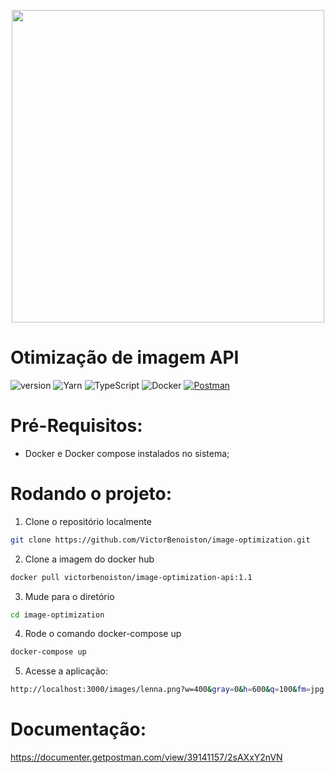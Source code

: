 <p align='center'>
<img src="https://drive.google.com/file/d/1ftvL5pM7p6tvaFX02l4LBoa0FPm5AgPp/view?usp=sharing" width='500px'></img>
</p>

# Otimização de imagem API

![version](https://img.shields.io/badge/version-1.1-brightgreen)
![Yarn](https://img.shields.io/badge/Yarn-1.22.19-2C8EBB?logo=yarn&logoColor=white)
![TypeScript](https://img.shields.io/badge/TypeScript-5.0-blue?logo=typescript&logoColor=white)
![Docker](https://img.shields.io/badge/Docker-1.22.19-2C8EBB?logo=docker&logoColor=white)
[![Postman](https://img.shields.io/badge/Documentation-1.1-2C8EBB?logo=postman&logoColor=white)
](https://documenter.getpostman.com/view/39141157/2sAXxY2nVN)


# Pré-Requisitos:
* Docker e Docker compose instalados no sistema;

# Rodando o projeto:

1) Clone o repositório localmente
```bash
git clone https://github.com/VictorBenoiston/image-optimization.git
```

2) Clone a imagem do docker hub
```bash
docker pull victorbenoiston/image-optimization-api:1.1
```

3) Mude para o diretório
```bash
cd image-optimization
```

<!-- 3) Crie uma pasta .env no rootDir, e adicione: 
```bash
AWS_MULTI_REGION_ACCESS_POINT_ARN=your-arn-here
# Para exemplificação: <AWS_MULTI_REGION_ACCESS_POINT_ARN=arn:aws:s3::396608796594:accesspoint/mhcj7e7sny9ck.mrap>
``` -->

4) Rode o comando docker-compose up
```bash
docker-compose up
```

5) Acesse a aplicação:
```bash
http://localhost:3000/images/lenna.png?w=400&gray=0&h=600&q=100&fm=jpg
```

# Documentação:
https://documenter.getpostman.com/view/39141157/2sAXxY2nVN